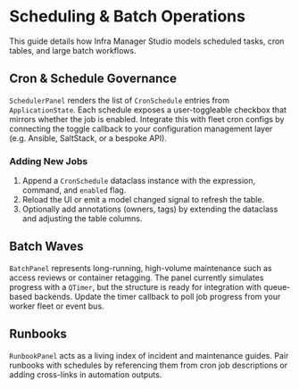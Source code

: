 # Scheduling & Batch Operations

This guide details how Infra Manager Studio models scheduled tasks, cron tables,
and large batch workflows.

## Cron & Schedule Governance

`SchedulerPanel` renders the list of `CronSchedule` entries from
`ApplicationState`. Each schedule exposes a user-toggleable checkbox that mirrors
whether the job is enabled. Integrate this with fleet cron configs by connecting
the toggle callback to your configuration management layer (e.g. Ansible,
SaltStack, or a bespoke API).

### Adding New Jobs

1. Append a `CronSchedule` dataclass instance with the expression, command, and
   `enabled` flag.
2. Reload the UI or emit a model changed signal to refresh the table.
3. Optionally add annotations (owners, tags) by extending the dataclass and
   adjusting the table columns.

## Batch Waves

`BatchPanel` represents long-running, high-volume maintenance such as access
reviews or container retagging. The panel currently simulates progress with a
`QTimer`, but the structure is ready for integration with queue-based backends.
Update the timer callback to poll job progress from your worker fleet or event
bus.

## Runbooks

`RunbookPanel` acts as a living index of incident and maintenance guides. Pair
runbooks with schedules by referencing them from cron job descriptions or adding
cross-links in automation outputs.
